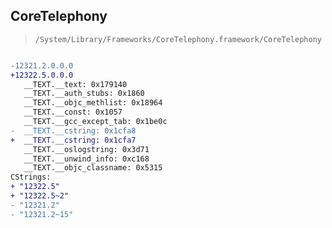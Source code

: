 ## CoreTelephony

> `/System/Library/Frameworks/CoreTelephony.framework/CoreTelephony`

```diff

-12321.2.0.0.0
+12322.5.0.0.0
   __TEXT.__text: 0x179140
   __TEXT.__auth_stubs: 0x1860
   __TEXT.__objc_methlist: 0x18964
   __TEXT.__const: 0x1057
   __TEXT.__gcc_except_tab: 0x1be0c
-  __TEXT.__cstring: 0x1cfa8
+  __TEXT.__cstring: 0x1cfa7
   __TEXT.__oslogstring: 0x3d71
   __TEXT.__unwind_info: 0xc168
   __TEXT.__objc_classname: 0x5315
CStrings:
+ "12322.5"
+ "12322.5~2"
- "12321.2"
- "12321.2~15"

```
